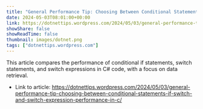 ```yaml
---
title: "General Performance Tip: Choosing Between Conditional Statements – If, Switch, and Switch Expression Performance in C#"
date: 2024-05-03T08:01:00+00:00
link: https://dotnettips.wordpress.com/2024/05/03/general-performance-tip-choosing-between-conditional-statements-if-switch-and-switch-expression-performance-in-c/
showShare: false
showReadTime: false
thumbnail: images/dotnet.png
tags: ["dotnettips.wordpress.com"]
---
```

This article compares the performance of conditional if statements, switch statements, and switch expressions in C# code, with a focus on data retrieval.

- Link to article: https://dotnettips.wordpress.com/2024/05/03/general-performance-tip-choosing-between-conditional-statements-if-switch-and-switch-expression-performance-in-c/